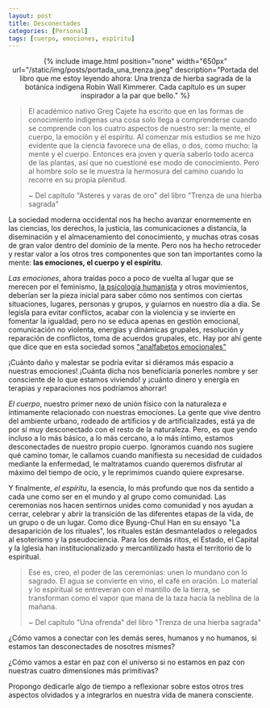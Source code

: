 ```yaml
---
layout: post
title: Desconectades
categories: [Personal]
tags: [cuerpo, emociones, espíritu]
---
```


<center>
{% include image.html position="none" width="650px" url="/static/img/posts/portada_una_trenza.jpeg" description="Portada del libro que me estoy leyendo ahora: Una trenza de hierba sagrada de la botánica indígena Robin Wall Kimmerer. Cada capítulo es un super inspirador a la par que bello." %}
</center>

> El académico nativo Greg Cajete ha escrito que en las formas de conocimiento indígenas una cosa solo llega a comprenderse cuando se comprende con los cuatro aspectos de nuestro ser: la mente, el cuerpo, la emoción y el espíritu. Al comenzar mis estudios se me hizo evidente que la ciencia favorece una de ellas, o dos, como mucho: la mente y el cuerpo. Entonces era joven y quería saberlo todo acerca de las plantas, así que no cuestioné ese modo de conocimiento. Pero al hombre solo se le muestra la hermosura del camino cuando lo recorre en su propia plenitud.
>
> ~ Del capítulo "Asteres y varas de oro" del libro "Trenza de una hierba sagrada"

La sociedad moderna occidental nos ha hecho avanzar enormemente en las ciencias, los derechos, la justicia, las comunicaciones a distancia, la diseminación y el almacenamiento del conocimiento, y muchas otras cosas de gran valor dentro del dominio de la mente. Pero nos ha hecho retroceder y restar valor a los otros tres componentes que son tan importantes como la mente: **las emociones, el cuerpo y el espíritu**.

_Las emociones_, ahora traídas poco a poco de vuelta al lugar que se merecen por el feminismo, [la psicología humanista](https://es.wikipedia.org/wiki/Psicolog%C3%ADa_humanista) y otros movimientos, deberían ser la pieza inicial para saber cómo nos sentimos con ciertas situaciones, lugares, personas y grupos, y guiarnos en nuestro día a día. Se legisla para evitar conflictos, acabar con la violencia y se invierte en fomentar la igualdad; pero no se educa apenas en gestión emocional, comunicación no violenta, energías y dinámicas grupales, resolución y reparación de conflictos, toma de acuerdos grupales, etc. Hay por ahí gente que dice que en esta sociedad somos ["analfabetos emocionales"](https://viajeamisheridas.com/)

¡Cuánto daño y malestar se podría evitar si diéramos más espacio a nuestras emociones! ¡Cuánta dicha nos beneficiaría ponerles nombre y ser consciente de lo que estamos viviendo! y ¡cuánto dinero y energía en terapias y reparaciones nos podríamos ahorrar!

_El cuerpo_, nuestro primer nexo de unión físico con la naturaleza e íntimamente relacionado con nuestras emociones. La gente que vive dentro del ambiente urbano, rodeado de artificios y de artificializades, está ya de por sí muy desconectado con el resto de la naturaleza. Pero, es que yendo incluso a lo más básico, a lo más cercano, a lo más íntimo, estamos desconectades de nuestro propio cuerpo. Ignoramos cuando nos sugiere qué camino tomar, le callamos cuando manifiesta su necesidad de cuidados mediante la enfermedad, le maltratamos cuando queremos disfrutar al máximo del tiempo de ocio, y le reprimimos cuando quiere expresarse.

Y finalmente, _el espíritu_, la esencia, lo más profundo que nos da sentido a cada une como ser en el mundo y al grupo como comunidad. Las ceremonias nos hacen sentirnos unides como comunidad y nos ayudan a cerrar, celebrar y abrir la transición de las diferentes etapas de la vida, de un grupo o de un lugar. Como dice Byung-Chul Han en su ensayo "La desaparición de los rituales", los rituales están desmantelados o relegados al esoterismo y la pseudociencia. Para los demás ritos, el Estado, el Capital y la Iglesia han institucionalizado y mercantilizado hasta el territorio de lo espiritual.

> Ese es, creo, el poder de las ceremonias: unen lo mundano con lo sagrado. El agua se convierte en vino, el café en oración. Lo material y lo espiritual se entreveran con el mantillo de la tierra, se transforman como el vapor que mana de la taza hacia la neblina de la mañana.
>
> ~ Del capítulo "Una ofrenda" del libro "Trenza de una hierba sagrada"

¿Cómo vamos a conectar con les demás seres, humanos y no humanos, si estamos tan desconectades de nosotres mismes?

¿Cómo vamos a estar en paz con el universo si no estamos en paz con nuestras cuatro dimensiones más primitivas?

Propongo dedicarle algo de tiempo a reflexionar sobre estos otros tres aspectos olvidados y a integrarlos en nuestra vida de manera consciente.
